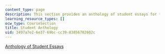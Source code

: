```yaml
---
content_type: page
description: This section provides an anthology of student essays for the course.
learning_resource_types: []
ocw_type: CourseSection
title: Student Anthology
uid: 3497a7e2-6e37-69bc-cc39-83856702602c
---
```


[Anthology of Student Essays](/ans7870/STS/STS.069/f02/sts069new/index.htm)